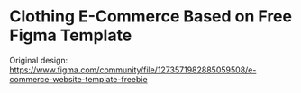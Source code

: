 # Clothing E-Commerce Based on Free Figma Template
Original design: https://www.figma.com/community/file/1273571982885059508/e-commerce-website-template-freebie
